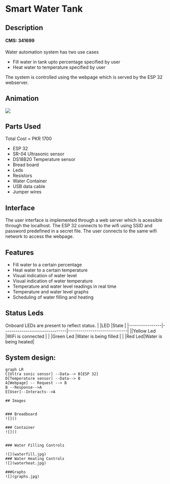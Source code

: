 # Smart Water Tank

## Description
#### CMS: 341699

Water automation system  has two use cases
- Fill water in tank upto percentage specified by user
- Heat water to temperature specified by user

The system is controlled using the webpage which is served by the ESP 32 webserver.

## Animation
![](waterfill.gif)

## Parts Used
Total Cost =  PKR 1700
- ESP 32 
- SR-04 Ultrasonic sensor 
- DS18B20 Temperature sensor  
- Bread board
- Leds
- Resistors
- Water Container
- USB data cable
- Jumper wires
## Interface
The user interface is implemented through a web server which is acessible through the localhost. The ESP 32 connects to the wifi using SSID and password predefined in a secret file. The user connects to the same wifi network to access the webpage.

## Features
- Fill water to a certain percentage
- Heat water to a certain temperature
- Visual indication of water level
- Visual indication of water temperature
- Temperature and water level readings in real time
- Temperature and water level graphs
- Scheduling of water filling and heating

## Status Leds
Onboard LEDs are present to reflect status.
|                |LED                          |State                         |
|----------------|-------------------------------|-----------------------------|
||Yellow Led             |WiFi is connected            |
|       |Green Led            |Water is being filled           |
|         |Red Led|Water is being heated|




## System design:

```mermaid
graph LR
C[Ultra sonic sensor] --Data--> B[ESP 32]
D[Temperature sensor] --Data--> B
A[Webpage] -- Request --> B
B --Response-->A
E[User]--Interacts-->A

## Images


### Breadboard
![]()

### Container
![]()


### Water Filling Controls

![](waterfill.jpg)
### Water Heating Controls
![](waterheat.jpg)

###Graphs
![](graphs.jpg)

